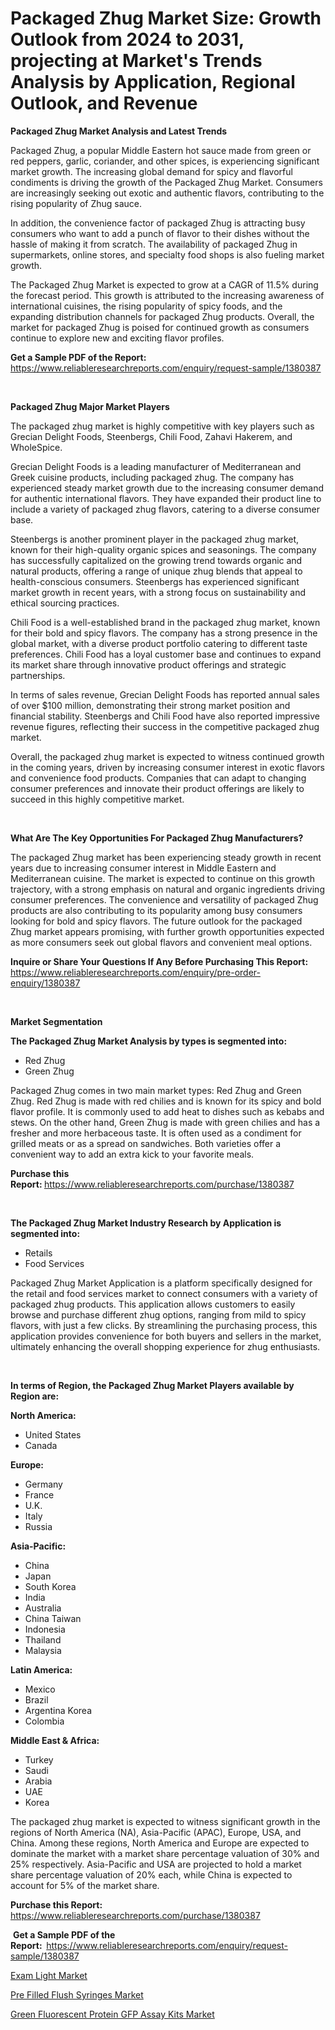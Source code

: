 <p><h1>Packaged Zhug Market Size: Growth Outlook from 2024 to 2031, projecting at Market's Trends Analysis by Application, Regional Outlook, and Revenue</h1></p><p><strong>Packaged Zhug Market Analysis and Latest Trends</strong></p>
<p><p>Packaged Zhug, a popular Middle Eastern hot sauce made from green or red peppers, garlic, coriander, and other spices, is experiencing significant market growth. The increasing global demand for spicy and flavorful condiments is driving the growth of the Packaged Zhug Market. Consumers are increasingly seeking out exotic and authentic flavors, contributing to the rising popularity of Zhug sauce.</p><p>In addition, the convenience factor of packaged Zhug is attracting busy consumers who want to add a punch of flavor to their dishes without the hassle of making it from scratch. The availability of packaged Zhug in supermarkets, online stores, and specialty food shops is also fueling market growth.</p><p>The Packaged Zhug Market is expected to grow at a CAGR of 11.5% during the forecast period. This growth is attributed to the increasing awareness of international cuisines, the rising popularity of spicy foods, and the expanding distribution channels for packaged Zhug products. Overall, the market for packaged Zhug is poised for continued growth as consumers continue to explore new and exciting flavor profiles.</p></p>
<p><strong>Get a Sample PDF of the Report:&nbsp;</strong> <a href="https://www.reliableresearchreports.com/enquiry/request-sample/1380387">https://www.reliableresearchreports.com/enquiry/request-sample/1380387</a></p>
<p>&nbsp;</p>
<p><strong>Packaged Zhug Major Market Players</strong></p>
<p><p>The packaged zhug market is highly competitive with key players such as Grecian Delight Foods, Steenbergs, Chili Food, Zahavi Hakerem, and WholeSpice. </p><p>Grecian Delight Foods is a leading manufacturer of Mediterranean and Greek cuisine products, including packaged zhug. The company has experienced steady market growth due to the increasing consumer demand for authentic international flavors. They have expanded their product line to include a variety of packaged zhug flavors, catering to a diverse consumer base.</p><p>Steenbergs is another prominent player in the packaged zhug market, known for their high-quality organic spices and seasonings. The company has successfully capitalized on the growing trend towards organic and natural products, offering a range of unique zhug blends that appeal to health-conscious consumers. Steenbergs has experienced significant market growth in recent years, with a strong focus on sustainability and ethical sourcing practices.</p><p>Chili Food is a well-established brand in the packaged zhug market, known for their bold and spicy flavors. The company has a strong presence in the global market, with a diverse product portfolio catering to different taste preferences. Chili Food has a loyal customer base and continues to expand its market share through innovative product offerings and strategic partnerships.</p><p>In terms of sales revenue, Grecian Delight Foods has reported annual sales of over $100 million, demonstrating their strong market position and financial stability. Steenbergs and Chili Food have also reported impressive revenue figures, reflecting their success in the competitive packaged zhug market.</p><p>Overall, the packaged zhug market is expected to witness continued growth in the coming years, driven by increasing consumer interest in exotic flavors and convenience food products. Companies that can adapt to changing consumer preferences and innovate their product offerings are likely to succeed in this highly competitive market.</p></p>
<p>&nbsp;</p>
<p><strong>What Are The Key Opportunities For Packaged Zhug Manufacturers?</strong></p>
<p><p>The packaged Zhug market has been experiencing steady growth in recent years due to increasing consumer interest in Middle Eastern and Mediterranean cuisine. The market is expected to continue on this growth trajectory, with a strong emphasis on natural and organic ingredients driving consumer preferences. The convenience and versatility of packaged Zhug products are also contributing to its popularity among busy consumers looking for bold and spicy flavors. The future outlook for the packaged Zhug market appears promising, with further growth opportunities expected as more consumers seek out global flavors and convenient meal options.</p></p>
<p><strong>Inquire or Share Your Questions If Any Before Purchasing This Report:</strong> <a href="https://www.reliableresearchreports.com/enquiry/pre-order-enquiry/1380387">https://www.reliableresearchreports.com/enquiry/pre-order-enquiry/1380387</a></p>
<p>&nbsp;</p>
<p><strong>Market Segmentation</strong></p>
<p><strong>The Packaged Zhug Market Analysis by types is segmented into:</strong></p>
<p><ul><li>Red Zhug</li><li>Green Zhug</li></ul></p>
<p><p>Packaged Zhug comes in two main market types: Red Zhug and Green Zhug. Red Zhug is made with red chilies and is known for its spicy and bold flavor profile. It is commonly used to add heat to dishes such as kebabs and stews. On the other hand, Green Zhug is made with green chilies and has a fresher and more herbaceous taste. It is often used as a condiment for grilled meats or as a spread on sandwiches. Both varieties offer a convenient way to add an extra kick to your favorite meals.</p></p>
<p><strong>Purchase this Report:&nbsp;</strong><a href="https://www.reliableresearchreports.com/purchase/1380387">https://www.reliableresearchreports.com/purchase/1380387</a></p>
<p>&nbsp;</p>
<p><strong>The Packaged Zhug Market Industry Research by Application is segmented into:</strong></p>
<p><ul><li>Retails</li><li>Food Services</li></ul></p>
<p><p>Packaged Zhug Market Application is a platform specifically designed for the retail and food services market to connect consumers with a variety of packaged zhug products. This application allows customers to easily browse and purchase different zhug options, ranging from mild to spicy flavors, with just a few clicks. By streamlining the purchasing process, this application provides convenience for both buyers and sellers in the market, ultimately enhancing the overall shopping experience for zhug enthusiasts.</p></p>
<p>&nbsp;</p>
<p><strong>In terms of Region, the Packaged Zhug Market Players available by Region are:</strong></p>
<p>
    <p> <strong> North America: </strong>
        <ul>
            <li>United States</li>
            <li>Canada</li>
        </ul>
        </p> 
    <p> <strong> Europe: </strong>
        <ul>
            <li>Germany</li>
            <li>France</li>
            <li>U.K.</li>
            <li>Italy</li>
            <li>Russia</li>
        </ul>
        </p> 
    <p> <strong> Asia-Pacific: </strong>
        <ul>
            <li>China</li>
            <li>Japan</li>
            <li>South Korea</li>
            <li>India</li>
            <li>Australia</li>
            <li>China Taiwan</li>
            <li>Indonesia</li>
            <li>Thailand</li>
            <li>Malaysia</li>
        </ul>
        </p> 
    <p> <strong> Latin America: </strong>
        <ul>
            <li>Mexico</li>
            <li>Brazil</li>
            <li>Argentina Korea</li>
            <li>Colombia</li>
        </ul>
        </p> 
    <p> <strong> Middle East & Africa: </strong>
        <ul>
            <li>Turkey</li>
            <li>Saudi</li>
            <li>Arabia</li>
            <li>UAE</li>
            <li>Korea</li>
        </ul>
    </p>
    </p>
<p><p>The packaged zhug market is expected to witness significant growth in the regions of North America (NA), Asia-Pacific (APAC), Europe, USA, and China. Among these regions, North America and Europe are expected to dominate the market with a market share percentage valuation of 30% and 25% respectively. Asia-Pacific and USA are projected to hold a market share percentage valuation of 20% each, while China is expected to account for 5% of the market share.</p></p>
<p><strong>Purchase this Report: </strong><a href="https://www.reliableresearchreports.com/purchase/1380387">https://www.reliableresearchreports.com/purchase/1380387</a></p>
<p>&nbsp;<strong>Get a Sample PDF of the Report:&nbsp;&nbsp;</strong><a href="https://www.reliableresearchreports.com/enquiry/request-sample/1380387">https://www.reliableresearchreports.com/enquiry/request-sample/1380387</a></p>
<p><strong></strong></p>
<p><p><a href="https://www.linkedin.com/pulse/global-exam-light-market-size-trends-insights-projections-qihbe?trackingId=cUI%2FBoWDj93657e4BjnAvg%3D%3D">Exam Light Market</a></p><p><a href="https://www.linkedin.com/pulse/pre-filled-flush-syringes-market-size-growing-forecasted-hxlse?trackingId=ARG1sUUo6uFgIRNDinXKww%3D%3D">Pre Filled Flush Syringes Market</a></p><p><a href="https://www.linkedin.com/pulse/green-fluorescent-protein-gfp-assay-kits-market-research-vm9ge?trackingId=GVSXdI%2FujiB49%2Br08GdcNA%3D%3D">Green Fluorescent Protein GFP Assay Kits Market</a></p></p>